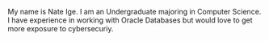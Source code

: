 My name is Nate Ige. I am an Undergraduate majoring in Computer Science. I have experience in working with Oracle Databases but would love to get more exposure to cybersecuriy.
